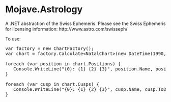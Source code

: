 Mojave.Astrology
================

<p>A .NET abstraction of the Swiss Ephemeris.  Please see the Swiss Ephemeris for licensing information: http://www.astro.com/swisseph/</p>


<p>To use:</p>

<pre>
var factory = new ChartFactory();
var chart = factory.Calculate&lt;NatalChart&gt;(new DateTime(1990, 1, 6, 15, 4, 0), -83d, 42.5d, Points.Default);

foreach (var position in chart.Positions) {
   Console.WriteLine("{0}: {1} {2} {3}", position.Name, position.ToDegree(), position.ToSign(), position.ToSeconds());
}

foreach (var cusp in chart.Cusps) {
   Console.WriteLine("{0}: {1} {2} {3}", cusp.Name, cusp.ToDegree(), cusp.ToSign(), cusp.ToSeconds());
}
</pre>
